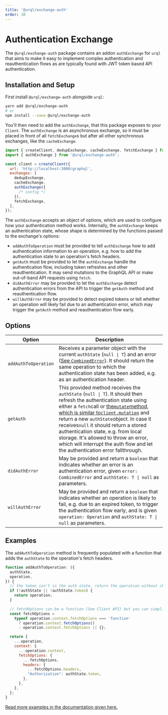 ```yaml
---
title: '@urql/exchange-auth'
order: 10
---
```


# Authentication Exchange

The `@urql/exchange-auth` package contains an addon `authExchange` for `urql` that aims to make it
easy to implement complex authentication and reauthentication flows as are typically found with JWT
token based API authentication.

## Installation and Setup

First install `@urql/exchange-auth` alongside `urql`:

```sh
yarn add @urql/exchange-auth
# or
npm install --save @urql/exchange-auth
```

You'll then need to add the `authExchange`, that this package exposes to your `Client`. The
`authExchange` is an asynchronous exchange, so it must be placed in front of all `fetchExchange`s
but after all other synchronous exchanges, like the `cacheExchange`.

```js
import { createClient, dedupExchange, cacheExchange, fetchExchange } from 'urql';
import { authExchange } from '@urql/exchange-auth';

const client = createClient({
  url: 'http://localhost:3000/graphql',
  exchanges: [
    dedupExchange,
    cacheExchange,
    authExchange({
      /* config */
    }),
    fetchExchange,
  ],
});
```

The `authExchange` accepts an object of options, which are used to configure how your
authentication method works. Internally, the `authExchange` keeps an authentication state, whose
shape is determined by the functions passed to the exchange's options:

- `addAuthToOperation` must be provided to tell `authExchange` how to add authentication information
  to an operation, e.g. how to add the authentication state to an operation's fetch headers.
- `getAuth` must be provided to let the `authExchange` handle the authentication flow, including
  token refreshes and other reauthentication. It may send mutations to the GraphQL API or make
  out-of-band API requests using `fetch`.
- `didAuthError` may be provided to let the `authExchange` detect authentication errors from the API
  to trigger the `getAuth` method and reauthentication flow.
- `willAuthError` may be provided to detect expired tokens or tell whether an operation will likely
  fail due to an authentication error, which may trigger the `getAuth` method and reauthentication
  flow early.

## Options

| Option               | Description                                                                                                                                                                                                                                                                                                                                                                                                                                                                            |
| -------------------- | -------------------------------------------------------------------------------------------------------------------------------------------------------------------------------------------------------------------------------------------------------------------------------------------------------------------------------------------------------------------------------------------------------------------------------------------------------------------------------------- |
| `addAuthToOperation` | Receives a parameter object with the current `authState` (`null \| T`) and an error ([See `CombinedError`](./core.md#combinederror)). It should return the same operation to which the authentication state has been added, e.g. as an authentication header.                                                                                                                                                                                                                          |
| `getAuth`            | This provided method receives the `authState` (`null \| T`). It should then refresh the authentication state using either a `fetch`call or [the`mutate`method, which is similar to`client.mutation`](./core.md#clientmutation) and return a new `authState`object. In case it receives`null` it should return a stored authentication state, e.g. from local storage. It's allowed to throw an error, which will interrupt the auth flow and let the authentication error fallthrough. |
| `didAuthError`       | May be provided and return a `boolean` that indicates whether an error is an authentication error, given `error: CombinedError` and `authState: T \| null` as parameters.                                                                                                                                                                                                                                                                                                              |
| `willAuthError`      | May be provided and return a `boolean` that indicates whether an operation is likely to fail, e.g. due to an expired token, to trigger the authentication flow early, and is given `operation: Operation` and `authState: T \| null` as parameters.                                                                                                                                                                                                                                    |

## Examples

The `addAuthToOperation` method is frequently populated with a function that adds the `authState` to
the operation's fetch headers.

```js
function addAuthToOperation: ({
  authState,
  operation,
}) {
  // the token isn't in the auth state, return the operation without changes
  if (!authState || !authState.token) {
    return operation;
  }

  // fetchOptions can be a function (See Client API) but you can simplify this based on usage
  const fetchOptions =
    typeof operation.context.fetchOptions === 'function'
      ? operation.context.fetchOptions()
      : operation.context.fetchOptions || {};

  return {
    ...operation,
    context: {
      ...operation.context,
      fetchOptions: {
        ...fetchOptions,
        headers: {
          ...fetchOptions.headers,
          "Authorization": authState.token,
        },
      },
    },
  };
}
```

[Read more examples in the documentation given here.](https://github.com/FormidableLabs/urql/tree/main/exchanges/auth#quick-start-guide)
